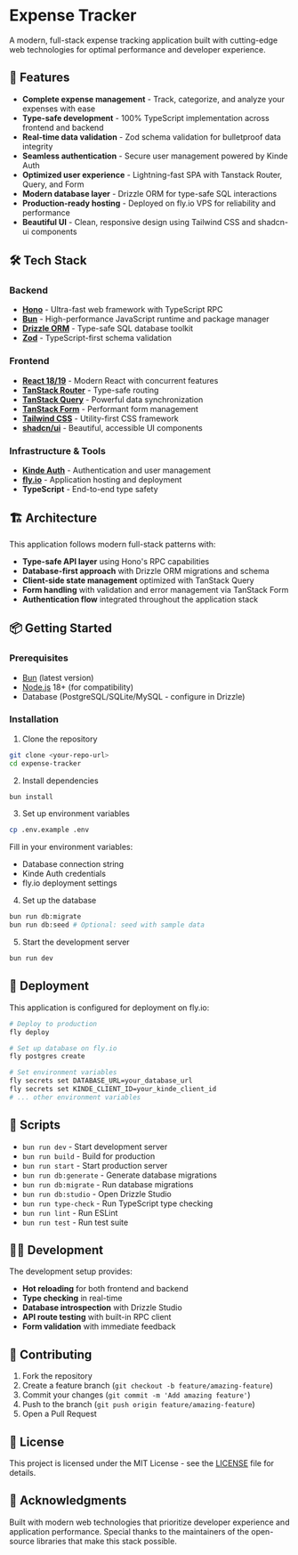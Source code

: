 # Expense Tracker

A modern, full-stack expense tracking application built with cutting-edge web technologies for optimal performance and developer experience.

## 🚀 Features

- **Complete expense management** - Track, categorize, and analyze your expenses with ease
- **Type-safe development** - 100% TypeScript implementation across frontend and backend
- **Real-time data validation** - Zod schema validation for bulletproof data integrity
- **Seamless authentication** - Secure user management powered by Kinde Auth
- **Optimized user experience** - Lightning-fast SPA with Tanstack Router, Query, and Form
- **Modern database layer** - Drizzle ORM for type-safe SQL interactions
- **Production-ready hosting** - Deployed on fly.io VPS for reliability and performance
- **Beautiful UI** - Clean, responsive design using Tailwind CSS and shadcn-ui components

## 🛠️ Tech Stack

### Backend
- **[Hono](https://hono.dev/)** - Ultra-fast web framework with TypeScript RPC
- **[Bun](https://bun.sh/)** - High-performance JavaScript runtime and package manager
- **[Drizzle ORM](https://orm.drizzle.team/)** - Type-safe SQL database toolkit
- **[Zod](https://zod.dev/)** - TypeScript-first schema validation

### Frontend
- **[React 18/19](https://react.dev/)** - Modern React with concurrent features
- **[TanStack Router](https://tanstack.com/router)** - Type-safe routing
- **[TanStack Query](https://tanstack.com/query)** - Powerful data synchronization
- **[TanStack Form](https://tanstack.com/form)** - Performant form management
- **[Tailwind CSS](https://tailwindcss.com/)** - Utility-first CSS framework
- **[shadcn/ui](https://ui.shadcn.com/)** - Beautiful, accessible UI components

### Infrastructure & Tools
- **[Kinde Auth](https://kinde.com/)** - Authentication and user management
- **[fly.io](https://fly.io/)** - Application hosting and deployment
- **TypeScript** - End-to-end type safety

## 🏗️ Architecture

This application follows modern full-stack patterns with:

- **Type-safe API layer** using Hono's RPC capabilities
- **Database-first approach** with Drizzle ORM migrations and schema
- **Client-side state management** optimized with TanStack Query
- **Form handling** with validation and error management via TanStack Form
- **Authentication flow** integrated throughout the application stack

## 📦 Getting Started

### Prerequisites

- [Bun](https://bun.sh/) (latest version)
- [Node.js](https://nodejs.org/) 18+ (for compatibility)
- Database (PostgreSQL/SQLite/MySQL - configure in Drizzle)

### Installation

1. Clone the repository
```bash
git clone <your-repo-url>
cd expense-tracker
```

2. Install dependencies
```bash
bun install
```

3. Set up environment variables
```bash
cp .env.example .env
```

Fill in your environment variables:
- Database connection string
- Kinde Auth credentials
- fly.io deployment settings

4. Set up the database
```bash
bun run db:migrate
bun run db:seed # Optional: seed with sample data
```

5. Start the development server
```bash
bun run dev
```

## 🚀 Deployment

This application is configured for deployment on fly.io:

```bash
# Deploy to production
fly deploy

# Set up database on fly.io
fly postgres create

# Set environment variables
fly secrets set DATABASE_URL=your_database_url
fly secrets set KINDE_CLIENT_ID=your_kinde_client_id
# ... other environment variables
```

## 📝 Scripts

- `bun run dev` - Start development server
- `bun run build` - Build for production
- `bun run start` - Start production server
- `bun run db:generate` - Generate database migrations
- `bun run db:migrate` - Run database migrations
- `bun run db:studio` - Open Drizzle Studio
- `bun run type-check` - Run TypeScript type checking
- `bun run lint` - Run ESLint
- `bun run test` - Run test suite

## 🏃‍♂️ Development

The development setup provides:

- **Hot reloading** for both frontend and backend
- **Type checking** in real-time
- **Database introspection** with Drizzle Studio
- **API route testing** with built-in RPC client
- **Form validation** with immediate feedback

## 🤝 Contributing

1. Fork the repository
2. Create a feature branch (`git checkout -b feature/amazing-feature`)
3. Commit your changes (`git commit -m 'Add amazing feature'`)
4. Push to the branch (`git push origin feature/amazing-feature`)
5. Open a Pull Request

## 📄 License

This project is licensed under the MIT License - see the [LICENSE](LICENSE) file for details.

## 🙏 Acknowledgments

Built with modern web technologies that prioritize developer experience and application performance. Special thanks to the maintainers of the open-source libraries that make this stack possible.